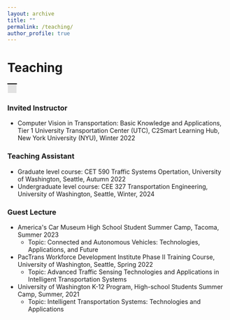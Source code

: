 ```yaml
---
layout: archive
title: ""
permalink: /teaching/
author_profile: true
---
```


# Teaching

<table>
    <tr>
        <td style="background-color: #E3E3E3; border-top: 2px solid black; border-bottom: 0.05px solid white; border-left: 0.05px solid white; border-right: 0.05px solid white; padding: 10px; height: 1px;">
        </td>
    </tr>
</table>

### Invited Instructor

* Computer Vision in Transportation: Basic Knowledge and Applications, Tier 1 University Transportation Center (UTC), C2Smart Learning Hub, New York University (NYU), Winter 2022

### Teaching Assistant

* Graduate level course: CET 590 Traffic Systems Opertation, University of Washington, Seattle, Autumn 2022
* Undergraduate level course: CEE 327 Transportation Engineering, University of Washington, Seattle, Winter, 2024

### Guest Lecture

* America's Car Museum High School Student Summer Camp, Tacoma, Summer 2023
  * Topic: Connected and Autonomous Vehicles: Technologies, Applications, and Future
* PacTrans Workforce Development Institute Phase II Training Course, University of Washington, Seattle, Spring 2022
  * Topic: Advanced Traffic Sensing Technologies and Applications in Intelligent Transportation Systems
* University of Washington K-12 Program, High-school Students Summer Camp, Summer, 2021
  * Topic: Intelligent Transportation Systems: Technologies and Applications



